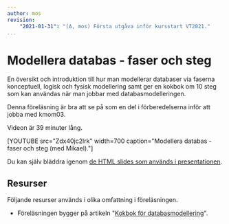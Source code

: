 ```yaml
---
author: mos
revision:
    "2021-01-31": "(A, mos) Första utgåva inför kursstart VT2021."
...
```

Modellera databas - faser och steg
====================

En översikt och introduktion till hur man modellerar databaser via faserna konceptuell, logisk och fysisk modellering samt ger en kokbok om 10 steg som kan användas när man jobbar med databasmodelleringen.

Denna föreläsning är bra att se på som en del i förberedelserna inför att jobba med kmom03.

Videon är 39 minuter lång.

[YOUTUBE src="Zdx40jc2lrk" width=700 caption="Modellera databas - faser och steg (med Mikael)."]

Du kan själv bläddra igenom [de HTML slides som används i presentationen](kursmaterial/databas/forelasning/v1/f03-er-modellering-introduktion/slide.html).




Resurser
------------------------

Följande resurser används i olika omfattning i föreläsningen.

* Föreläsningen bygger på artikeln "[Kokbok för databasmodellering](kunskap/kokbok-for-databasmodellering)".
